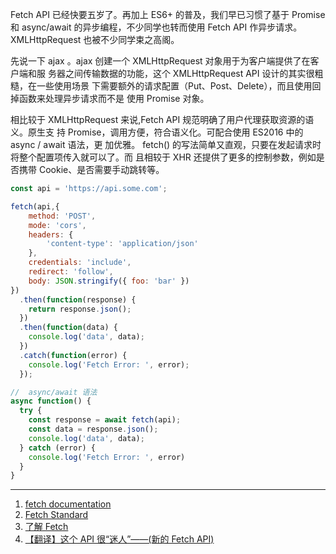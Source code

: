 Fetch API 已经快要五岁了。再加上 ES6+ 的普及，我们早已习惯了基于 Promise 和
async/await 的异步编程，不少同学也转而使用 Fetch API 作异步请求。XMLHttpRequest
也被不少同学束之高阁。

先说一下 ajax 。ajax 创建一个 XMLHttpRequest 对象用于为客户端提供了在客户端和服
务器之间传输数据的功能，这个 XMLHttpRequest API 设计的其实很粗糙，在一些使用场景
下需要额外的请求配置（Put、Post、Delete），而且使用回掉函数来处理异步请求而不是
使用 Promise 对象。

相比较于 XMLHttpRequest 来说,Fetch API 规范明确了用户代理获取资源的语义。原生支
持 Promise，调用方便，符合语义化。可配合使用 ES2016 中的 async / await 语法，更
加优雅。 fetch() 的写法简单又直观，只要在发起请求时将整个配置项传入就可以了。而
且相较于 XHR 还提供了更多的控制参数，例如是否携带 Cookie、是否需要手动跳转等。

```javascript
const api = 'https://api.some.com';

fetch(api,{
    method: 'POST',
    mode: 'cors',
    headers: {
        'content-type': 'application/json'
    },
    credentials: 'include',
    redirect: 'follow',
    body: JSON.stringify({ foo: 'bar' })
})
  .then(function(response) {
    return response.json();
  })
  .then(function(data) {
    console.log('data', data);
  })
  .catch(function(error) {
    console.log('Fetch Error: ', error);
  });

//  async/await 语法
async function() {
  try {
    const response = await fetch(api);
    const data = response.json();
    console.log('data', data);
  } catch (error) {
    console.log('Fetch Error: ', error)
  }
}
```

---

1. [fetch documentation](https://github.github.io/fetch/)
2. [Fetch Standard](https://fetch.spec.whatwg.org/)
3. [了解 Fetch](https://aotu.io/notes/2017/04/10/fetch-API/index.html)
4. [【翻译】这个 API 很“迷人”——(新的 Fetch API)](https://www.w3ctech.com/topic/854)
